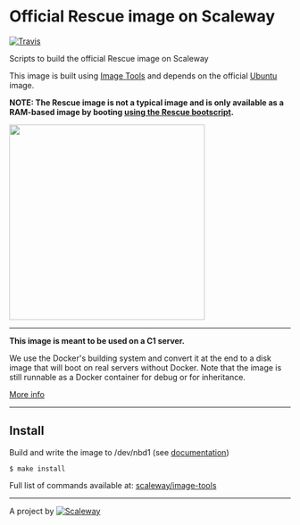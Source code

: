 # Official Rescue image on Scaleway

[![Travis](https://img.shields.io/travis/scaleway/image-app-python.svg)](https://travis-ci.org/scaleway/image-app-rescue)

Scripts to build the official Rescue image on Scaleway

This image is built using [Image Tools](https://github.com/scaleway/image-tools) and depends on the official [Ubuntu](https://github.com/scaleway/image-ubuntu) image.

__NOTE: The Rescue image is not a typical image and is only available as a RAM-based image by booting [using the Rescue bootscript](https://www.scaleway.com/docs/perform-rescue-action-on-my-server).__

<img src="http://pixabay.com/get/6c00e62840888a242f93/1430925682/helmet-158268_1280.png?direct" width="350px" />


---

**This image is meant to be used on a C1 server.**

We use the Docker's building system and convert it at the end to a disk image that will boot on real servers without Docker. Note that the image is still runnable as a Docker container for debug or for inheritance.

[More info](https://github.com/scaleway/image-tools)


---

## Install

Build and write the image to /dev/nbd1 (see [documentation](https://www.scaleway.com/docs/create_an_image_with_docker))

    $ make install

Full list of commands available at: [scaleway/image-tools](https://github.com/scaleway/image-tools/#commands)


---

A project by [![Scaleway](https://avatars1.githubusercontent.com/u/5185491?v=3&s=42)](https://www.scaleway.com/)
